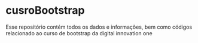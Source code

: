 # cusroBootstrap
Esse repositório contém todos os dados e informações, bem como códigos relacionado ao curso de bootstrap da digital innovation one 

